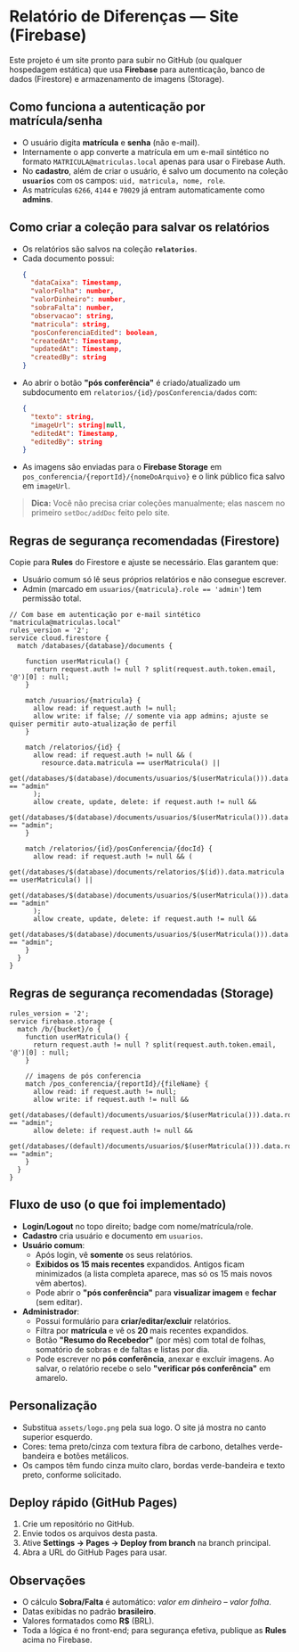 # Relatório de Diferenças — Site (Firebase)

Este projeto é um site pronto para subir no GitHub (ou qualquer hospedagem estática) que usa **Firebase** para autenticação, banco de dados (Firestore) e armazenamento de imagens (Storage).

## Como funciona a autenticação por matrícula/senha
- O usuário digita **matrícula** e **senha** (não e-mail).
- Internamente o app converte a matrícula em um e-mail sintético no formato `MATRICULA@matriculas.local` apenas para usar o Firebase Auth.
- No **cadastro**, além de criar o usuário, é salvo um documento na coleção **`usuarios`** com os campos: `uid, matricula, nome, role`.
- As matrículas `6266`, `4144` e `70029` já entram automaticamente como **admins**.

## Como criar a coleção para salvar os relatórios
- Os relatórios são salvos na coleção **`relatorios`**.
- Cada documento possui:  
  ```json
  {
    "dataCaixa": Timestamp,
    "valorFolha": number,
    "valorDinheiro": number,
    "sobraFalta": number,
    "observacao": string,
    "matricula": string,
    "posConferenciaEdited": boolean,
    "createdAt": Timestamp,
    "updatedAt": Timestamp,
    "createdBy": string
  }
  ```
- Ao abrir o botão **"pós conferência"** é criado/atualizado um subdocumento em `relatorios/{id}/posConferencia/dados` com:  
  ```json
  {
    "texto": string,
    "imageUrl": string|null,
    "editedAt": Timestamp,
    "editedBy": string
  }
  ```
- As imagens são enviadas para o **Firebase Storage** em `pos_conferencia/{reportId}/{nomeDoArquivo}` e o link público fica salvo em `imageUrl`.

> **Dica:** Você não precisa criar coleções manualmente; elas nascem no primeiro `setDoc/addDoc` feito pelo site.

## Regras de segurança recomendadas (Firestore)
Copie para **Rules** do Firestore e ajuste se necessário. Elas garantem que:
- Usuário comum só lê seus próprios relatórios e não consegue escrever.
- Admin (marcado em `usuarios/{matricula}.role == 'admin'`) tem permissão total.
```
// Com base em autenticação por e-mail sintético "matricula@matriculas.local"
rules_version = '2';
service cloud.firestore {
  match /databases/{database}/documents {

    function userMatricula() {
      return request.auth != null ? split(request.auth.token.email, '@')[0] : null;
    }

    match /usuarios/{matricula} {
      allow read: if request.auth != null;
      allow write: if false; // somente via app admins; ajuste se quiser permitir auto-atualização de perfil
    }

    match /relatorios/{id} {
      allow read: if request.auth != null && (
        resource.data.matricula == userMatricula() ||
        get(/databases/$(database)/documents/usuarios/$(userMatricula())).data.role == "admin"
      );
      allow create, update, delete: if request.auth != null &&
        get(/databases/$(database)/documents/usuarios/$(userMatricula())).data.role == "admin";
    }

    match /relatorios/{id}/posConferencia/{docId} {
      allow read: if request.auth != null && (
        get(/databases/$(database)/documents/relatorios/$(id)).data.matricula == userMatricula() ||
        get(/databases/$(database)/documents/usuarios/$(userMatricula())).data.role == "admin"
      );
      allow create, update, delete: if request.auth != null &&
        get(/databases/$(database)/documents/usuarios/$(userMatricula())).data.role == "admin";
    }
  }
}
```

## Regras de segurança recomendadas (Storage)
```
rules_version = '2';
service firebase.storage {
  match /b/{bucket}/o {
    function userMatricula() {
      return request.auth != null ? split(request.auth.token.email, '@')[0] : null;
    }

    // imagens de pós conferencia
    match /pos_conferencia/{reportId}/{fileName} {
      allow read: if request.auth != null;
      allow write: if request.auth != null &&
        get(/databases/(default)/documents/usuarios/$(userMatricula())).data.role == "admin";
      allow delete: if request.auth != null &&
        get(/databases/(default)/documents/usuarios/$(userMatricula())).data.role == "admin";
    }
  }
}
```

## Fluxo de uso (o que foi implementado)
- **Login/Logout** no topo direito; badge com nome/matrícula/role.
- **Cadastro** cria usuário e documento em `usuarios`.
- **Usuário comum**:
  - Após login, vê **somente** os seus relatórios.
  - **Exibidos os 15 mais recentes** expandidos. Antigos ficam minimizados (a lista completa aparece, mas só os 15 mais novos vêm abertos).
  - Pode abrir o **"pós conferência"** para **visualizar imagem** e **fechar** (sem editar).
- **Administrador**:
  - Possui formulário para **criar/editar/excluir** relatórios.
  - Filtra por **matrícula** e vê os **20** mais recentes expandidos.
  - Botão **"Resumo do Recebedor"** (por mês) com total de folhas, somatório de sobras e de faltas e listas por dia.
  - Pode escrever no **pós conferência**, anexar e excluir imagens. Ao salvar, o relatório recebe o selo **"verificar pós conferência"** em amarelo.

## Personalização
- Substitua `assets/logo.png` pela sua logo. O site já mostra no canto superior esquerdo.
- Cores: tema preto/cinza com textura fibra de carbono, detalhes verde-bandeira e botões metálicos.
- Os campos têm fundo cinza muito claro, bordas verde-bandeira e texto preto, conforme solicitado.

## Deploy rápido (GitHub Pages)
1. Crie um repositório no GitHub.
2. Envie todos os arquivos desta pasta.
3. Ative **Settings → Pages → Deploy from branch** na branch principal.
4. Abra a URL do GitHub Pages para usar.

## Observações
- O cálculo **Sobra/Falta** é automático: *valor em dinheiro – valor folha*.
- Datas exibidas no padrão **brasileiro**.
- Valores formatados como **R$** (BRL).
- Toda a lógica é no front-end; para segurança efetiva, publique as **Rules** acima no Firebase.
